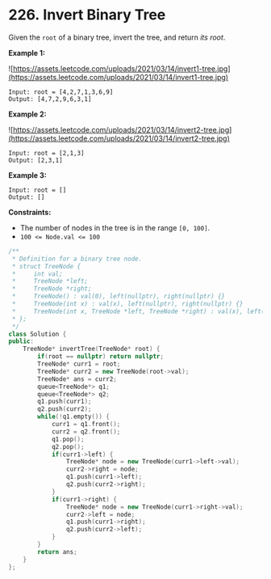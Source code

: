 # 226. Invert Binary Tree

Given the `root` of a binary tree, invert the tree, and return *its root*.

**Example 1:**

![https://assets.leetcode.com/uploads/2021/03/14/invert1-tree.jpg](https://assets.leetcode.com/uploads/2021/03/14/invert1-tree.jpg)

```
Input: root = [4,2,7,1,3,6,9]
Output: [4,7,2,9,6,3,1]

```

**Example 2:**

![https://assets.leetcode.com/uploads/2021/03/14/invert2-tree.jpg](https://assets.leetcode.com/uploads/2021/03/14/invert2-tree.jpg)

```
Input: root = [2,1,3]
Output: [2,3,1]

```

**Example 3:**

```
Input: root = []
Output: []

```

**Constraints:**

- The number of nodes in the tree is in the range `[0, 100]`.
- `100 <= Node.val <= 100`

```cpp
/**
 * Definition for a binary tree node.
 * struct TreeNode {
 *     int val;
 *     TreeNode *left;
 *     TreeNode *right;
 *     TreeNode() : val(0), left(nullptr), right(nullptr) {}
 *     TreeNode(int x) : val(x), left(nullptr), right(nullptr) {}
 *     TreeNode(int x, TreeNode *left, TreeNode *right) : val(x), left(left), right(right) {}
 * };
 */
class Solution {
public:
    TreeNode* invertTree(TreeNode* root) {
        if(root == nullptr) return nullptr; 
        TreeNode* curr1 = root;
        TreeNode* curr2 = new TreeNode(root->val);
        TreeNode* ans = curr2;
        queue<TreeNode*> q1;
        queue<TreeNode*> q2;
        q1.push(curr1);
        q2.push(curr2);
        while(!q1.empty()) {
            curr1 = q1.front();
            curr2 = q2.front();
            q1.pop();
            q2.pop();
            if(curr1->left) {
                TreeNode* node = new TreeNode(curr1->left->val);
                curr2->right = node;
                q1.push(curr1->left);
                q2.push(curr2->right);
            }
            if(curr1->right) {
                TreeNode* node = new TreeNode(curr1->right->val);
                curr2->left = node;
                q1.push(curr1->right);
                q2.push(curr2->left);
            }
        }
        return ans;
    }
};
```